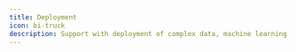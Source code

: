 ```yaml
---
title: Deployment
icon: bi-truck
description: Support with deployment of complex data, machine learning and AI systems.
---
```

